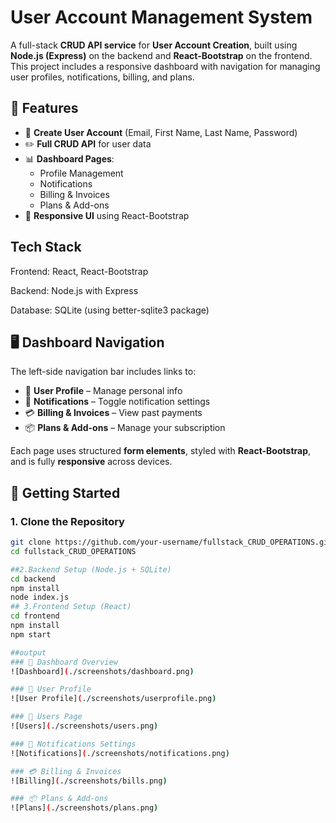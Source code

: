 # User Account Management System

A full-stack **CRUD API service** for **User Account Creation**, built using **Node.js (Express)** on the backend and **React-Bootstrap** on the frontend. This project includes a responsive dashboard with navigation for managing user profiles, notifications, billing, and plans.


## 📌 Features

- 🔐 **Create User Account** (Email, First Name, Last Name, Password)
- ✏️ **Full CRUD API** for user data
- 📊 **Dashboard Pages**:
  - Profile Management
  - Notifications
  - Billing & Invoices
  - Plans & Add-ons
- 🎨 **Responsive UI** using React-Bootstrap

## Tech Stack
Frontend: React, React-Bootstrap

Backend: Node.js with Express

Database: SQLite (using better-sqlite3 package)

## 🖥️ Dashboard Navigation

The left-side navigation bar includes links to:

- 👤 **User Profile** – Manage personal info  
- 🔔 **Notifications** – Toggle notification settings  
- 💳 **Billing & Invoices** – View past payments  
- 📦 **Plans & Add-ons** – Manage your subscription  

Each page uses structured **form elements**, styled with **React-Bootstrap**, and is fully **responsive** across devices.

## 🚀 Getting Started

### 1. Clone the Repository

```bash
git clone https://github.com/your-username/fullstack_CRUD_OPERATIONS.git
cd fullstack_CRUD_OPERATIONS

##2.Backend Setup (Node.js + SQLite)
cd backend
npm install
node index.js
## 3.Frontend Setup (React)
cd frontend
npm install
npm start

##output
### 🧩 Dashboard Overview  
![Dashboard](./screenshots/dashboard.png)

### 👤 User Profile  
![User Profile](./screenshots/userprofile.png)

### 👥 Users Page  
![Users](./screenshots/users.png)

### 🔔 Notifications Settings  
![Notifications](./screenshots/notifications.png)

### 💳 Billing & Invoices  
![Billing](./screenshots/bills.png)

### 📦 Plans & Add-ons  
![Plans](./screenshots/plans.png)



